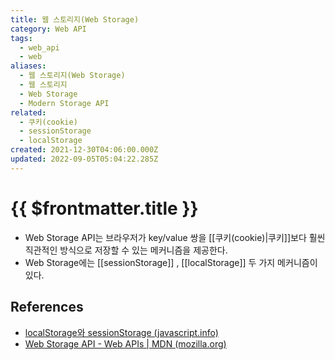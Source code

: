 ```yaml
---
title: 웹 스토리지(Web Storage)
category: Web API
tags:
  - web_api
  - web
aliases:
  - 웹 스토리지(Web Storage)
  - 웹 스토리지
  - Web Storage
  - Modern Storage API
related:
  - 쿠키(cookie)
  - sessionStorage
  - localStorage
created: 2021-12-30T04:06:00.000Z
updated: 2022-09-05T05:04:22.285Z
---
```


# {{ $frontmatter.title }}

- Web Storage API는 브라우저가 key/value 쌍을 [[쿠키(cookie)|쿠키]]보다 훨씬 직관적인 방식으로 저장할 수 있는 메커니즘을 제공한다.
- Web Storage에는 [[sessionStorage]] , [[localStorage]] 두 가지 메커니즘이 있다.

## References

- [localStorage와 sessionStorage (javascript.info)](https://ko.javascript.info/localstorage)
- [Web Storage API - Web APIs | MDN (mozilla.org)](https://developer.mozilla.org/en-US/docs/Web/API/Web_Storage_API)
